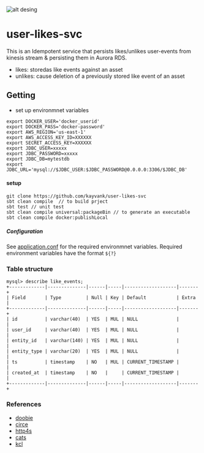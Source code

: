 ![alt desing](https://github.com/kayvank/user-likes-svc/blob/master/docs/images/diagram-highlevel.jpg)

user-likes-svc
====
 
This is an Idempotent service that persists likes/unlikes user-events from kinesis stream & persisting them in Aurora RDS.

- likes: storedas like events against an asset 
- unlikes: cause deletion of a previously stored like event of an asset

## Getting 
- set up environmnet variables
```
export DOCKER_USER='docker_userid'
export DOCKER_PASS='docker-password'
export AWS_REGION='us-east-1'
export AWS_ACCESS_KEY_ID=XXXXXX
export SECRET_ACCESS_KEY=XXXXXX
export JDBC_USER=xxxxx
export JDBC_PASSWORD=xxxxx
export JDBC_DB=mytestdb
export JDBC_URL='mysql://$JDBC_USER:$JDBC_PASSWORD@0.0.0.0:3306/$JDBC_DB'

```
#### setup
```
git clone https://github.com/kayvank/user-likes-svc
sbt clean compile  // to build prject
sbt test // unit test
sbt clean compile universal:packageBin // to generate an executable
sbt clean compile docker:publishLocal
```

##### Configuration
See [application.conf](https://github.com/kayvank/user-likes-svc/blob/docs/src/main/resources/application.conf) for the required environmnet variables.
Required environment variables have the format ```${?}``` 

### Table structure

```
mysql> describe like_events;
+-------------|--------------|------|-----|-------------------|-------+
| Field       | Type         | Null | Key | Default           | Extra |
+-------------|--------------|------|-----|-------------------|-------+
| id          | varchar(40)  | YES  | MUL | NULL              |       |
| user_id     | varchar(40)  | YES  | MUL | NULL              |       |
| entity_id   | varchar(140) | YES  | MUL | NULL              |       |
| entity_type | varchar(20)  | YES  | MUL | NULL              |       |
| ts          | timestamp    | NO   | MUL | CURRENT_TIMESTAMP |       |
| created_at  | timestamp    | NO   |     | CURRENT_TIMESTAMP |       |
+-------------|--------------|------|-----|-------------------|-------+
```

### References

- [doobie](https://github.com/tpolecat/doobie)
- [circe](https://github.com/circe)
- [http4s](https://github.com/http4s/http4s)
- [cats](http://typelevel.org/cats/)
- [kcl](http://docs.aws.amazon.com/streams/latest/dev/developing-consumers-with-kcl.html)
